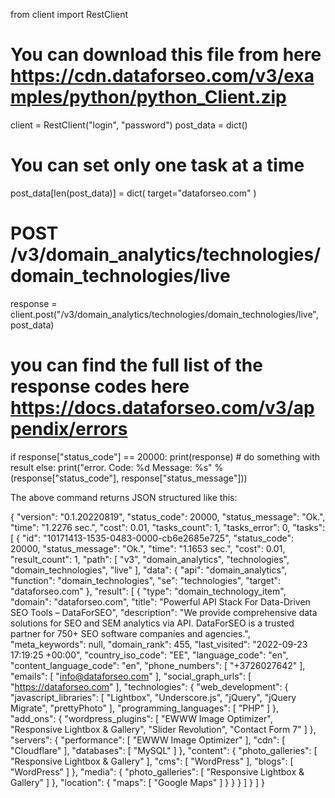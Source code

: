 from client import RestClient
# You can download this file from here https://cdn.dataforseo.com/v3/examples/python/python_Client.zip
client = RestClient("login", "password")
post_data = dict()
# You can set only one task at a time
post_data[len(post_data)] = dict(
    target="dataforseo.com"
)
# POST /v3/domain_analytics/technologies/domain_technologies/live
response = client.post("/v3/domain_analytics/technologies/domain_technologies/live", post_data)
# you can find the full list of the response codes here https://docs.dataforseo.com/v3/appendix/errors
if response["status_code"] == 20000:
    print(response)
    # do something with result
else:
    print("error. Code: %d Message: %s" % (response["status_code"], response["status_message"]))


        

The above command returns JSON structured like this:


{
  "version": "0.1.20220819",
  "status_code": 20000,
  "status_message": "Ok.",
  "time": "1.2276 sec.",
  "cost": 0.01,
  "tasks_count": 1,
  "tasks_error": 0,
  "tasks": [
    {
      "id": "10171413-1535-0483-0000-cb6e2685e725",
      "status_code": 20000,
      "status_message": "Ok.",
      "time": "1.1653 sec.",
      "cost": 0.01,
      "result_count": 1,
      "path": [
        "v3",
        "domain_analytics",
        "technologies",
        "domain_technologies",
        "live"
      ],
      "data": {
        "api": "domain_analytics",
        "function": "domain_technologies",
        "se": "technologies",
        "target": "dataforseo.com"
      },
      "result": [
        {
          "type": "domain_technology_item",
          "domain": "dataforseo.com",
          "title": "Powerful API Stack For Data-Driven SEO Tools – DataForSEO",
          "description": "We provide comprehensive data solutions for SEO and SEM analytics via API. DataForSEO is a trusted partner for 750+ SEO software companies and agencies.",
          "meta_keywords": null,
          "domain_rank": 455,
          "last_visited": "2022-09-23 17:19:25 +00:00",
          "country_iso_code": "EE",
          "language_code": "en",
          "content_language_code": "en",
          "phone_numbers": [
            "+3726027642"
          ],
          "emails": [
            "info@dataforseo.com"
          ],
          "social_graph_urls": [
            "https://dataforseo.com"
          ],
          "technologies": {
            "web_development": {
              "javascript_libraries": [
                "Lightbox",
                "Underscore.js",
                "jQuery",
                "jQuery Migrate",
                "prettyPhoto"
              ],
              "programming_languages": [
                "PHP"
              ]
            },
            "add_ons": {
              "wordpress_plugins": [
                "EWWW Image Optimizer",
                "Responsive Lightbox & Gallery",
                "Slider Revolution",
                "Contact Form 7"
              ]
            },
            "servers": {
              "performance": [
                "EWWW Image Optimizer"
              ],
              "cdn": [
                "Cloudflare"
              ],
              "databases": [
                "MySQL"
              ]
            },
            "content": {
              "photo_galleries": [
                "Responsive Lightbox & Gallery"
              ],
              "cms": [
                "WordPress"
              ],
              "blogs": [
                "WordPress"
              ]
            },
            "media": {
              "photo_galleries": [
                "Responsive Lightbox & Gallery"
              ]
            },
            "location": {
              "maps": [
                "Google Maps"
              ]
            }
          }
        }
      ]
    }
  ]
}
